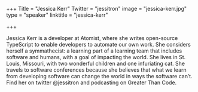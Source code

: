 +++
Title = "Jessica Kerr"
Twitter = "jessitron"
image = "jessica-kerr.jpg"
type = "speaker"
linktitle = "jessica-kerr"

+++

Jessica Kerr is a developer at Atomist, where she writes open-source TypeScript to enable developers to automate our own work. She considers herself a symmathecist: a learning part of a learning team that includes software and humans, with a goal of impacting the world. She lives in St. Louis, Missouri, with two wonderful children and one infuriating cat. She travels to software conferences because she believes that what we learn from developing software can change the world in ways the software can’t. Find her on twitter @jessitron and podcasting on Greater Than Code.
